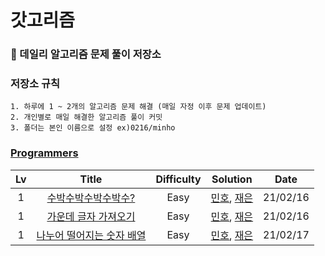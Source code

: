 # 갓고리즘

### 💬 데일리 알고리즘 문제 풀이 저장소

### 저장소 규칙

    1. 하루에 1 ~ 2개의 알고리즘 문제 해결 (매일 자정 이후 문제 업데이트)
    2. 개인별로 매일 해결한 알고리즘 풀이 커밋
    3. 폴더는 본인 이름으로 설정 ex)0216/minho

### [Programmers]

| Lv  |            Title            | Difficulty |                                            Solution                                             |   Date   |
| :-: | :-------------------------: | :--------: | :---------------------------------------------------------------------------------------------: | :------: |
|  1  |    [수박수박수박수박수?]    |    Easy    |             [민호](./0216/minho/수박수박수.js), [재은](./0216/jaeeun/수박수박수.js)             | 21/02/16 |
|  1  |   [가운데 글자 가져오기]    |    Easy    |     [민호](./0216/minho/가운데글자가져오기.js), [재은](./0216/jaeeun/가운데글자가져오기.js)     | 21/02/16 |
|  1  | [나누어 떨어지는 숫자 배열] |    Easy    | [민호](./0217/minho/나누어떨어지는숫자배열.js), [재은](./0217/jaeeun/나누어떨어지는숫자배열.js) | 21/02/17 |

<!-- 프로그래머스 -->

[programmers]: https://programmers.co.kr/learn/challenges
[수박수박수박수박수?]: https://programmers.co.kr/learn/courses/30/lessons/12922
[가운데 글자 가져오기]: https://programmers.co.kr/learn/courses/30/lessons/12903
[나누어 떨어지는 숫자 배열]: https://programmers.co.kr/learn/courses/30/lessons/12910
